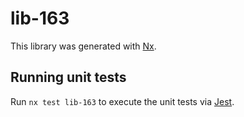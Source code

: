 # lib-163

This library was generated with [Nx](https://nx.dev).

## Running unit tests

Run `nx test lib-163` to execute the unit tests via [Jest](https://jestjs.io).
